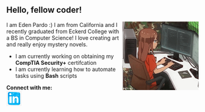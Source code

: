 <p align="center">
  <h2>Hello, fellow coder!</h2>
</p>

  <img align="right" src="https://raw.githubusercontent.com/edenlpardo/edenlpardo/main/assets/coding-girl.gif" width="200" alt="Girl coding" >

I am Eden Pardo :) I am from California and I recently graduated from Eckerd College with a BS in Computer Science! I love creating art and really enjoy mystery novels.  

- I am currently working on obtaining my **CompTIA Security+** certifcation
- I am currently learning how to automate tasks using **Bash** scripts

**Connect with me:**  
<a href="https://linkedin.com/in/eden-pardo-484606293" target="blank"><img align="center" src="https://raw.githubusercontent.com/edenlpardo/edenlpardo/main/assets/linkedin-logo.png" alt="LinkedIn Logo" height="40" width="40" /></a>
